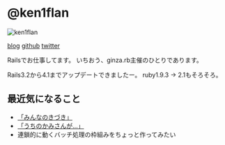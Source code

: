# @ken1flan

![ken1flan](https://secure.gravatar.com/avatar/6d5dbb7f4489227b5e85860f37bceb52)

[blog](https://www.tumblr.com/blog/ken1flan)
[github](https://github.com/ken1flan)
[twitter](https://twitter.com/ken1flan)

Railsでお仕事してます。
いちおう、ginza.rb主催のひとりであります。

Rails3.2から4.1までアップデートできましたー。
ruby1.9.3 -> 2.1もそろそろ。

## 最近気になること
* [「みんなのきづき」](https://github.com/ken1flan/everyones_notice)
* [「うちのかみさんが…」](https://github.com/ken1flan/columbo)
* 連鎖的に動くバッチ処理の枠組みをちょっと作ってみたい
